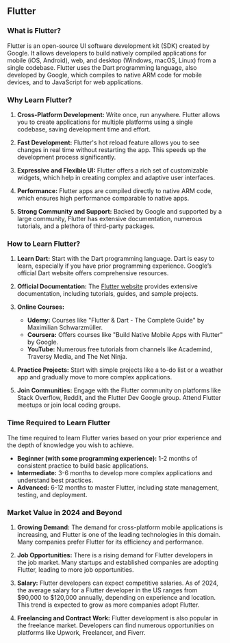   ## Flutter 

### What is Flutter?

Flutter is an open-source UI software development kit (SDK) created by Google. It allows developers to build natively compiled applications for mobile (iOS, Android), web, and desktop (Windows, macOS, Linux) from a single codebase. Flutter uses the Dart programming language, also developed by Google, which compiles to native ARM code for mobile devices, and to JavaScript for web applications.

### Why Learn Flutter?

1. **Cross-Platform Development:** Write once, run anywhere. Flutter allows you to create applications for multiple platforms using a single codebase, saving development time and effort.

2. **Fast Development:** Flutter's hot reload feature allows you to see changes in real time without restarting the app. This speeds up the development process significantly.

3. **Expressive and Flexible UI:** Flutter offers a rich set of customizable widgets, which help in creating complex and adaptive user interfaces.

4. **Performance:** Flutter apps are compiled directly to native ARM code, which ensures high performance comparable to native apps.

5. **Strong Community and Support:** Backed by Google and supported by a large community, Flutter has extensive documentation, numerous tutorials, and a plethora of third-party packages.

### How to Learn Flutter?

1. **Learn Dart:** Start with the Dart programming language. Dart is easy to learn, especially if you have prior programming experience. Google’s official Dart website offers comprehensive resources.

2. **Official Documentation:** The [Flutter website](https://flutter.dev/docs) provides extensive documentation, including tutorials, guides, and sample projects.

3. **Online Courses:**
   - **Udemy:** Courses like "Flutter & Dart - The Complete Guide" by Maximilian Schwarzmüller.
   - **Coursera:** Offers courses like "Build Native Mobile Apps with Flutter" by Google.
   - **YouTube:** Numerous free tutorials from channels like Academind, Traversy Media, and The Net Ninja.

4. **Practice Projects:** Start with simple projects like a to-do list or a weather app and gradually move to more complex applications.

5. **Join Communities:** Engage with the Flutter community on platforms like Stack Overflow, Reddit, and the Flutter Dev Google group. Attend Flutter meetups or join local coding groups.

### Time Required to Learn Flutter

The time required to learn Flutter varies based on your prior experience and the depth of knowledge you wish to achieve. 

- **Beginner (with some programming experience):** 1-2 months of consistent practice to build basic applications.
- **Intermediate:** 3-6 months to develop more complex applications and understand best practices.
- **Advanced:** 6-12 months to master Flutter, including state management, testing, and deployment.

### Market Value in 2024 and Beyond

1. **Growing Demand:** The demand for cross-platform mobile applications is increasing, and Flutter is one of the leading technologies in this domain. Many companies prefer Flutter for its efficiency and performance.

2. **Job Opportunities:** There is a rising demand for Flutter developers in the job market. Many startups and established companies are adopting Flutter, leading to more job opportunities.

3. **Salary:** Flutter developers can expect competitive salaries. As of 2024, the average salary for a Flutter developer in the US ranges from $90,000 to $120,000 annually, depending on experience and location. This trend is expected to grow as more companies adopt Flutter.

4. **Freelancing and Contract Work:** Flutter development is also popular in the freelance market. Developers can find numerous opportunities on platforms like Upwork, Freelancer, and Fiverr.
